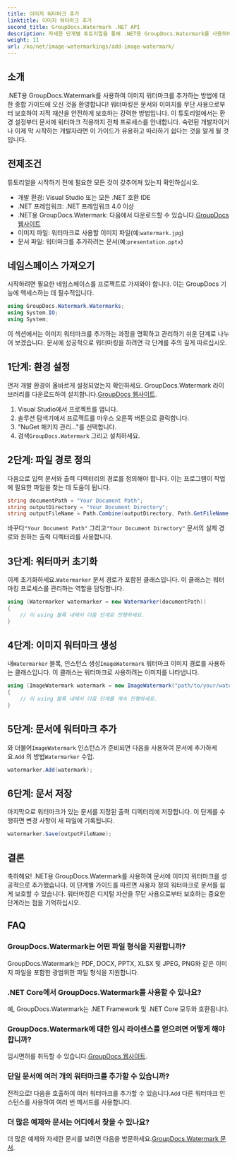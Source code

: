 ```yaml
---
title: 이미지 워터마크 추가
linktitle: 이미지 워터마크 추가
second_title: GroupDocs.Watermark .NET API
description: 자세한 단계별 튜토리얼을 통해 .NET용 GroupDocs.Watermark를 사용하여 문서에 이미지 워터마크를 추가하는 방법을 알아보세요.
weight: 11
url: /ko/net/image-watermarkings/add-image-watermark/
---
```

## 소개
.NET용 GroupDocs.Watermark를 사용하여 이미지 워터마크를 추가하는 방법에 대한 종합 가이드에 오신 것을 환영합니다! 워터마킹은 문서와 이미지를 무단 사용으로부터 보호하여 지적 재산을 안전하게 보호하는 강력한 방법입니다. 이 튜토리얼에서는 환경 설정부터 문서에 워터마크 적용까지 전체 프로세스를 안내합니다. 숙련된 개발자이거나 이제 막 시작하는 개발자라면 이 가이드가 유용하고 따라하기 쉽다는 것을 알게 될 것입니다.
## 전제조건
튜토리얼을 시작하기 전에 필요한 모든 것이 갖추어져 있는지 확인하십시오.
- 개발 환경: Visual Studio 또는 모든 .NET 호환 IDE
- .NET 프레임워크: .NET 프레임워크 4.0 이상
-  .NET용 GroupDocs.Watermark: 다음에서 다운로드할 수 있습니다.[GroupDocs 웹사이트](https://releases.groupdocs.com/Watermark/net/)
-  이미지 파일: 워터마크로 사용할 이미지 파일(예:`watermark.jpg`)
- 문서 파일: 워터마크를 추가하려는 문서(예:`presentation.pptx`)
## 네임스페이스 가져오기
시작하려면 필요한 네임스페이스를 프로젝트로 가져와야 합니다. 이는 GroupDocs 기능에 액세스하는 데 필수적입니다.
```csharp
using GroupDocs.Watermark.Watermarks;
using System.IO;
using System;
```
이 섹션에서는 이미지 워터마크를 추가하는 과정을 명확하고 관리하기 쉬운 단계로 나누어 보겠습니다. 문서에 성공적으로 워터마킹을 하려면 각 단계를 주의 깊게 따르십시오.
## 1단계: 환경 설정
 먼저 개발 환경이 올바르게 설정되었는지 확인하세요. GroupDocs.Watermark 라이브러리를 다운로드하여 설치합니다.[GroupDocs 웹사이트](https://releases.groupdocs.com/Watermark/net/).
1. Visual Studio에서 프로젝트를 엽니다.
2. 솔루션 탐색기에서 프로젝트를 마우스 오른쪽 버튼으로 클릭합니다.
3. "NuGet 패키지 관리..."를 선택합니다.
4.  검색`GroupDocs.Watermark` 그리고 설치하세요.
## 2단계: 파일 경로 정의
다음으로 입력 문서와 출력 디렉터리의 경로를 정의해야 합니다. 이는 프로그램이 작업에 필요한 파일을 찾는 데 도움이 됩니다.
```csharp
string documentPath = "Your Document Path";
string outputDirectory = "Your Document Directory";
string outputFileName = Path.Combine(outputDirectory, Path.GetFileName(documentPath));
```
 바꾸다`"Your Document Path"` 그리고`"Your Document Directory"` 문서의 실제 경로와 원하는 출력 디렉터리를 사용합니다.
## 3단계: 워터마커 초기화
이제 초기화하세요.`Watermarker` 문서 경로가 포함된 클래스입니다. 이 클래스는 워터마킹 프로세스를 관리하는 역할을 담당합니다.
```csharp
using (Watermarker watermarker = new Watermarker(documentPath))
{
    // 이 using 블록 내에서 다음 단계로 진행하세요.
}
```
## 4단계: 이미지 워터마크 생성
 내`Watermarker` 블록, 인스턴스 생성`ImageWatermark` 워터마크 이미지 경로를 사용하는 클래스입니다. 이 클래스는 워터마크로 사용하려는 이미지를 나타냅니다.
```csharp
using (ImageWatermark watermark = new ImageWatermark("path/to/your/watermark.jpg"))
{
    // 이 using 블록 내에서 다음 단계를 계속 진행하세요.
}
```
## 5단계: 문서에 워터마크 추가
 와 더불어`ImageWatermark` 인스턴스가 준비되면 다음을 사용하여 문서에 추가하세요.`Add` 의 방법`Watermarker` 수업.
```csharp
watermarker.Add(watermark);
```
## 6단계: 문서 저장
마지막으로 워터마크가 있는 문서를 지정된 출력 디렉터리에 저장합니다. 이 단계를 수행하면 변경 사항이 새 파일에 기록됩니다.
```csharp
watermarker.Save(outputFileName);
```
## 결론
축하해요! .NET용 GroupDocs.Watermark를 사용하여 문서에 이미지 워터마크를 성공적으로 추가했습니다. 이 단계별 가이드를 따르면 사용자 정의 워터마크로 문서를 쉽게 보호할 수 있습니다. 워터마킹은 디지털 자산을 무단 사용으로부터 보호하는 중요한 단계라는 점을 기억하십시오.

## FAQ
### GroupDocs.Watermark는 어떤 파일 형식을 지원합니까?
GroupDocs.Watermark는 PDF, DOCX, PPTX, XLSX 및 JPEG, PNG와 같은 이미지 파일을 포함한 광범위한 파일 형식을 지원합니다.
### .NET Core에서 GroupDocs.Watermark를 사용할 수 있나요?
예, GroupDocs.Watermark는 .NET Framework 및 .NET Core 모두와 호환됩니다.
### GroupDocs.Watermark에 대한 임시 라이센스를 얻으려면 어떻게 해야 합니까?
 임시면허를 취득할 수 있습니다.[GroupDocs 웹사이트](https://purchase.groupdocs.com/temporary-license/).
### 단일 문서에 여러 개의 워터마크를 추가할 수 있습니까?
 전적으로! 다음을 호출하여 여러 워터마크를 추가할 수 있습니다.`Add` 다른 워터마크 인스턴스를 사용하여 여러 번 메서드를 사용합니다.
### 더 많은 예제와 문서는 어디에서 찾을 수 있나요?
 더 많은 예제와 자세한 문서를 보려면 다음을 방문하세요.[GroupDocs.Watermark 문서](https://tutorials.groupdocs.com/Watermark/net/).